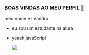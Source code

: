 ### BOAS VINDAS AO MEU PERFIL 🖤
meu nome é Leandro
- eu sou um estudante na alura
- yeaah javaScript



  ![](https://media1.tenor.com/m/54gCcqkSV8cAAAAd/monkey-shocked.gif)
